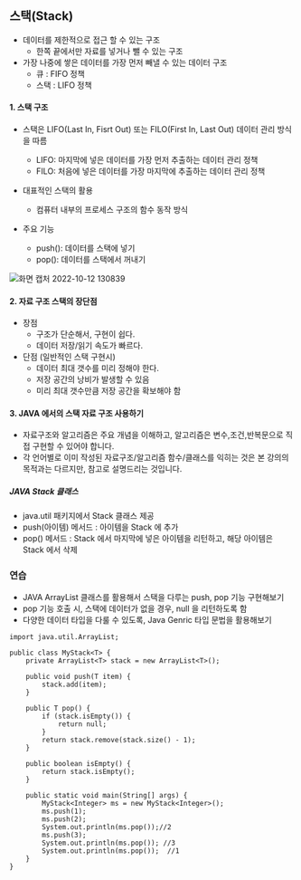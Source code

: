 ## 스택(Stack)
 - 데이터를 제한적으로 접근 할 수 있는 구조
   - 한쪽 끝에서만 자료를 넣거나 뺄 수 있는 구조 
 - 가장 나중에 쌓은 데이터를 가장 먼저 빼낼 수 있는 데이터 구조 
   - 큐 : FIFO 정책
   - 스택 : LIFO 정책

#### 1. 스택 구조
- 스택은 LIFO(Last In, Fisrt Out) 또는 FILO(First In, Last Out) 데이터 관리 방식을 따름

    - LIFO: 마지막에 넣은 데이터를 가장 먼저 추출하는 데이터 관리 정책
    - FILO: 처음에 넣은 데이터를 가장 마지막에 추출하는 데이터 관리 정책
- 대표적인 스택의 활용
    - 컴퓨터 내부의 프로세스 구조의 함수 동작 방식
- 주요 기능
   - push(): 데이터를 스택에 넣기
   - pop(): 데이터를 스택에서 꺼내기

![화면 캡처 2022-10-12 130839](https://user-images.githubusercontent.com/105026909/195247817-55d0e3c4-3c27-4eab-9b92-507a328c9ebf.png)

#### 2. 자료 구조 스택의 장단점
- 장점 
   - 구조가 단순해서, 구현이 쉽다.
   - 데이터 저장/읽기 속도가 빠르다.
- 단점 (일반적인 스택 구현시)
   - 데이터 최대 갯수를 미리 정해야 한다.
   - 저장 공간의 낭비가 발생할 수 있음
   - 미리 최대 갯수만큼 저장 공간을 확보해야 함

#### 3. JAVA 에서의 스택 자료 구조 사용하기
- 자료구조와 알고리즘은 주요 개념을 이해하고, 알고리즘은 변수,조건,반복문으로 직접 구현할 수 있어야 합니다.
- 각 언어별로 이미 작성된 자료구조/알고리즘 함수/클래스를 익히는 것은 본 강의의 목적과는 다르지만, 참고로 설명드리는 것입니다.
##### JAVA Stack 클래스
- java.util 패키지에서 Stack 클래스 제공
- push(아이템) 메서드 : 아이템을 Stack 에 추가
- pop() 메서드 : Stack 에서 마지막에 넣은 아이템을 리턴하고, 해당 아이템은 Stack 에서 삭제

### 연습
- JAVA ArrayList 클래스를 활용해서 스택을 다루는 push, pop 기능 구현해보기
- pop 기능 호출 시, 스택에 데이터가 없을 경우, null 을 리턴하도록 함
- 다양한 데이터 타입을 다룰 수 있도록, Java Genric 타입 문법을 활용해보기
```shell
import java.util.ArrayList;

public class MyStack<T> {
    private ArrayList<T> stack = new ArrayList<T>();
    
    public void push(T item) {
        stack.add(item);
    }
    
    public T pop() {
        if (stack.isEmpty()) {
            return null;
        }
        return stack.remove(stack.size() - 1);
    }
    
    public boolean isEmpty() {
        return stack.isEmpty();
    }
    
    public static void main(String[] args) {
        MyStack<Integer> ms = new MyStack<Integer>();
        ms.push(1);
        ms.push(2);
        System.out.println(ms.pop());//2
        ms.push(3);
        System.out.println(ms.pop()); //3
        System.out.println(ms.pop());  //1      
    }
}


```